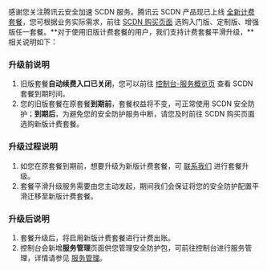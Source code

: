 感谢您关注腾讯云安全加速 SCDN 服务。腾讯云 SCDN 产品现已上线 [全新计费套餐](https://cloud.tencent.com/document/product/1226/73049)，您可根据业务实际需求，前往 [SCDN 购买页面](https://buy.cloud.tencent.com/scdn) 选购入门版、定制版、增强版任一套餐。**对于使用旧版计费套餐的用户，我们支持计费套餐平滑升级，**相关说明如下：

### 升级前说明

1. 旧版套餐**自动续费入口已关闭**，您可以前往 [控制台-服务概览页](https://console.cloud.tencent.com/cdn) 查看 SCDN 套餐到期时间。
2. 您的旧版套餐在原套餐**到期前**，套餐权益将不变，可正常使用 SCDN 安全防护；**到期后**，为避免您的安全防护服务中断，请您及时前往 SCDN 购买页面选购新版计费套餐。

### 升级过程说明

1. 如您在原套餐到期前，想要升级为新版计费套餐，可 [联系我们](https://console.cloud.tencent.com/workorder/category) 进行套餐升级。
2. 套餐平滑升级服务需要由您主动发起，期间我们会保证将您的安全防护配置平滑迁移至新版计费套餐。

### 升级后说明

1. 套餐升级后，将启用新版计费套餐进行计费出账。
2. 控制台会新增**服务管理**页面供您管理安全防护包，可前往控制台进行服务管理，详情请参见 [服务管理](https://cloud.tencent.com/document/product/1226/72620)。


